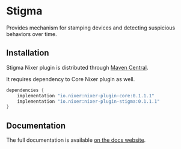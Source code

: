 # Stigma

Provides mechanism for stamping devices and detecting suspicious behaviors over time.

## Installation

Stigma Nixer plugin is distributed through [Maven Central](https://mvnrepository.com/artifact/io.nixer).

It requires dependency to Core Nixer plugin as well.

```groovy
dependencies {
    implementation "io.nixer:nixer-plugin-core:0.1.1.1"
    implementation "io.nixer:nixer-plugin-stigma:0.1.1.1"
}
```

## Documentation

The full documentation is available [on the docs website](https://nixer-io.github.io/).
